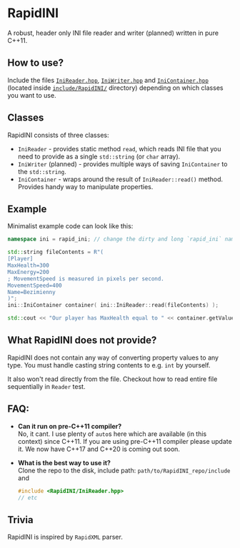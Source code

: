 # RapidINI
A robust, header only INI file reader and writer (planned) written in pure C++11.

## How to use?

Include the files [`IniReader.hpp`](include/RapidINI/IniReader.hpp), [`IniWriter.hpp`](include/RapidINI/IniWriter.hpp) and [`IniContainer.hpp`](include/RapidINI/IniContainer.hpp) (located inside [`include/RapidINI/`](include/RapidINI`) directory) depending on which classes you want to use.

## Classes

RapidINI consists of three classes:

- `IniReader` - provides static method `read`, which reads INI file that you need to provide as a single `std::string` (or `char` array).
- `IniWriter` (planned) - provides multiple ways of saving `IniContainer` to the `std::string`.
- `IniContainer` - wraps around the result of `IniReader::read()` method. Provides handy way to manipulate properties.

## Example

Minimalist example code can look like this:

```cpp
namespace ini = rapid_ini; // change the dirty and long `rapid_ini` name to simple `ini`.

std::string fileContents = R"(
[Player]
MaxHealth=300
MaxEnergy=200
; MovementSpeed is measured in pixels per second.
MovementSpeed=400
Name=Bezimienny
)";
ini::IniContainer container( ini::IniReader::read(fileContents) );

std::cout << "Our player has MaxHealth equal to " << container.getValueOr("Player.MaxHealth", "100" ); // use 100 by default.
```

## What RapidINI does not provide?

RapidINI does not contain any way of converting property values to any type. You must handle casting string contents to e.g. `int` by yourself.

It also won't read directly from the file. Checkout how to read entire file sequentially in `Reader` test.

## FAQ:

- **Can it run on pre-C++11 compiler?**  
  No, it cant. I use plenty of `auto`s here which are available (in this context) since C++11. If you are using pre-C++11 compiler please update it. We now have C++17 and C++20 is coming out soon.

- **What is the best way to use it?**  
  Clone the repo to the disk, include path: `path/to/RapidINI_repo/include` and
  ```cpp
  #include <RapidINI/IniReader.hpp>
  // etc
  ```

## Trivia

RapidINI is inspired by `RapidXML` parser.



